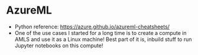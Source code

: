 AzureML
======

* Python reference: https://azure.github.io/azureml-cheatsheets/
* One of the use cases I started for a long time is to create a compute in AMLS and use it as a Linux machine! Best part of it is, inbuild stuff to run Jupyter notebooks on this compute!

